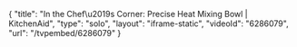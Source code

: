 {
    "title": "In the Chef\u2019s Corner: Precise Heat Mixing Bowl | KitchenAid",
    "type": "solo",
    "layout": "iframe-static",
    "videoId": "6286079",
    "url": "\/tvpembed\/6286079"
}